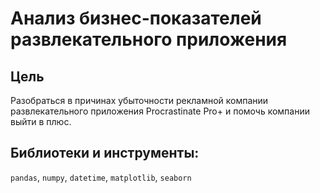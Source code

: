 # Анализ бизнес-показателей развлекательного приложения
## Цель

Разобраться в причинах убыточности рекламной компании развлекательного приложения Procrastinate Pro+ и помочь компании выйти в плюс.

## Библиотеки и инструменты:   
`pandas`,  `numpy`, `datetime`, `matplotlib`, `seaborn`